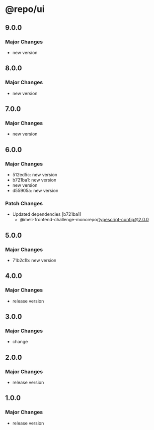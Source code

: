 # @repo/ui

## 9.0.0

### Major Changes

- new version

## 8.0.0

### Major Changes

- new version

## 7.0.0

### Major Changes

- new version

## 6.0.0

### Major Changes

- 512ed5c: new version
- b721ba1: new version
- new version
- d55905a: new version

### Patch Changes

- Updated dependencies [b721ba1]
  - @meli-frontend-challenge-monorepo/typescript-config@2.0.0

## 5.0.0

### Major Changes

- 71b2c1b: new version

## 4.0.0

### Major Changes

- release version

## 3.0.0

### Major Changes

- change

## 2.0.0

### Major Changes

- release version

## 1.0.0

### Major Changes

- release version
